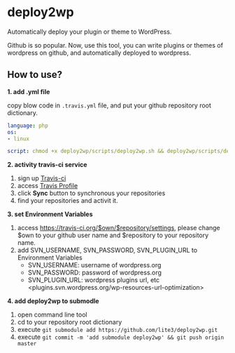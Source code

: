 deploy2wp
=========

Automatically deploy your plugin or theme to WordPress.

Github is so popular. Now, use this tool, you can write plugins or themes of wordpress on github, and automatically deployed to wordpress.

How to use?
-----------

**1. add .yml file**

copy blow code in `.travis.yml` file, and put your github repository root dictionary.
~~~ yml
language: php
os:
- linux

script: chmod +x deploy2wp/scripts/deploy2wp.sh && deploy2wp/scripts/deploy2wp.sh
~~~

**2. activity travis-ci service**

1. sign up [Travis-ci](https://travis-ci.org/profile)
2. access [Travis Profile](https://travis-ci.org/profile)
3. click **Sync** button to synchronous your repositories
3. find your repositories and activit it.

**3. set Environment Variables**

1. access https://travis-ci.org/$own/$repository/settings,
   please change $own to your github user name and $repository to your repository name.
2. add SVN_USERNAME, SVN_PASSWORD, SVN_PLUGIN_URL to Environment Variables
   - SVN_USERNAME: username of wordpress.org
   - SVN_PASSWORD: password of wordpress.org
   - SVN_PLUGIN_URL: wordpress plugins url, etc <plugins.svn.wordpress.org/wp-resources-url-optimization> 

**4. add deploy2wp to submodle**

1. open command line tool
2. cd to your repository root dictionary
3. execute `git submodule add https://github.com/lite3/deploy2wp.git`
4. execute `git commit -m 'add submodule deploy2wp' && git push origin master`

